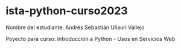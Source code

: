# ista-python-curso2023
Nombre del estudiante: Andrés Sebastián Ullauri Vallejo

Poyecto para curso: Introducción a Python - Usos en Servicios Web
